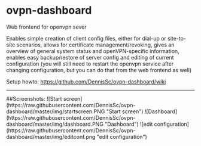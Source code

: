 # ovpn-dashboard

Web frontend for openvpn sever

Enables simple creation of client config files, either for dial-up or site-to-site scenarios, allows for certificate management/revoking, gives an overview of general system status and openVPN-specific information, enables easy backup/restore of server config and editing of current configuration (you will still need to restart the openvpn service after changing configuration, but you can do that from the web frontend as well)

Setup howto: https://github.com/DennisSc/ovpn-dashboard/wiki
<hr>
##Screenshots:
![Start screen](https://raw.githubusercontent.com/DennisSc/ovpn-dashboard/master/img/startscreen.PNG "Start screen")
![Dashboard](https://raw.githubusercontent.com/DennisSc/ovpn-dashboard/master/img/dashboard.PNG "Dashboard")
![edit configuration](https://raw.githubusercontent.com/DennisSc/ovpn-dashboard/master/img/editconf.png "edit configuration")
